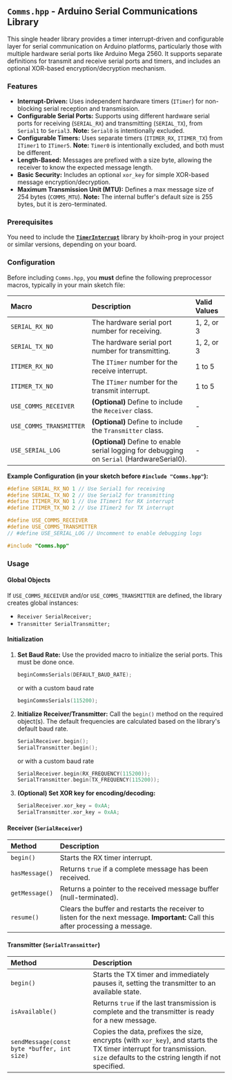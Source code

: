 ## `Comms.hpp` - Arduino Serial Communications Library

This single header library provides a timer interrupt-driven and configurable layer for serial communication on Arduino platforms, particularly those with multiple hardware serial ports like Arduino Mega 2560. It supports separate definitions for transmit and receive serial ports and timers, and includes an optional XOR-based encryption/decryption mechanism.

### Features

  * **Interrupt-Driven:** Uses independent hardware timers (`ITimer`) for non-blocking serial reception and transmission.
  * **Configurable Serial Ports:** Supports using different hardware serial ports for receiving (`SERIAL_RX`) and transmitting (`SERIAL_TX`), from `Serial1` to `Serial3`. **Note:** `Serial0` is intentionally excluded.
  * **Configurable Timers:** Uses separate timers (`ITIMER_RX`, `ITIMER_TX`) from `ITimer1` to `ITimer5`. **Note:** `Timer0` is intentionally excluded, and both must be different.
  * **Length-Based:** Messages are prefixed with a size byte, allowing the receiver to know the expected message length.
  * **Basic Security:** Includes an optional `xor_key` for simple XOR-based message encryption/decryption.
  * **Maximum Transmission Unit (MTU):** Defines a max message size of 254 bytes (`COMMS_MTU`). **Note:** The internal buffer's default size is 255 bytes, but it is zero-terminated.

### Prerequisites

You need to include the [**`TimerInterrupt`**](https://github.com/khoih-prog/TimerInterrupt) library by khoih-prog in your project or similar versions, depending on your board.

### Configuration

Before including `Comms.hpp`, you **must** define the following preprocessor macros, typically in your main sketch file:

| Macro | Description | Valid Values |
| :--- | :--- | :--- |
| `SERIAL_RX_NO` | The hardware serial port number for receiving. | 1, 2, or 3 |
| `SERIAL_TX_NO` | The hardware serial port number for transmitting. | 1, 2, or 3 |
| `ITIMER_RX_NO` | The `ITimer` number for the receive interrupt. | 1 to 5 |
| `ITIMER_TX_NO` | The `ITimer` number for the transmit interrupt. | 1 to 5 |
| `USE_COMMS_RECEIVER` | **(Optional)** Define to include the `Receiver` class. | - |
| `USE_COMMS_TRANSMITTER` | **(Optional)** Define to include the `Transmitter` class. | - |
| `USE_SERIAL_LOG` | **(Optional)** Define to enable serial logging for debugging on `Serial` (HardwareSerial0). | - |

**Example Configuration (in your sketch before `#include "Comms.hpp"`):**

```cpp
#define SERIAL_RX_NO 1 // Use Serial1 for receiving
#define SERIAL_TX_NO 2 // Use Serial2 for transmitting
#define ITIMER_RX_NO 1 // Use ITimer1 for RX interrupt
#define ITIMER_TX_NO 2 // Use ITimer2 for TX interrupt

#define USE_COMMS_RECEIVER
#define USE_COMMS_TRANSMITTER
// #define USE_SERIAL_LOG // Uncomment to enable debugging logs

#include "Comms.hpp"
```

### Usage

#### Global Objects

If `USE_COMMS_RECEIVER` and/or `USE_COMMS_TRANSMITTER` are defined, the library creates global instances:

  * `Receiver SerialReceiver;`
  * `Transmitter SerialTransmitter;`

#### Initialization

1.  **Set Baud Rate:** Use the provided macro to initialize the serial ports. This must be done once.

    ```cpp
    beginCommsSerials(DEFAULT_BAUD_RATE);
    ```
    or with a custom baud rate
    ```cpp
    beginCommsSerials(115200);
    ```

2.  **Initialize Receiver/Transmitter:** Call the `begin()` method on the required object(s). The default frequencies are calculated based on the library's default baud rate.

    ```cpp
    SerialReceiver.begin();
    SerialTransmitter.begin();
    ```
    or with a custom baud rate
    ```cpp
    SerialReceiver.begin(RX_FREQUENCY(115200));
    SerialTransmitter.begin(TX_FREQUENCY(115200));
    ```
3. **(Optional) Set XOR key for encoding/decoding:**
    ```cpp
    SerialReceiver.xor_key = 0xAA;
    SerialTransmitter.xor_key = 0xAA;
    ```

#### Receiver (`SerialReceiver`)

| Method | Description |
| :--- | :--- |
| `begin()` | Starts the RX timer interrupt. |
| `hasMessage()` | Returns `true` if a complete message has been received. |
| `getMessage()` | Returns a pointer to the received message buffer (null-terminated). |
| `resume()` | Clears the buffer and restarts the receiver to listen for the next message. **Important:** Call this after processing a message. |

#### Transmitter (`SerialTransmitter`)

| Method | Description |
| :--- | :--- |
| `begin()` | Starts the TX timer and immediately pauses it, setting the transmitter to an available state. |
| `isAvailable()` | Returns `true` if the last transmission is complete and the transmitter is ready for a new message. |
| `sendMessage(const byte *buffer, int size)` | Copies the data, prefixes the size, encrypts (with `xor_key`), and starts the TX timer interrupt for transmission. `size` defaults to the cstring length if not specified. |